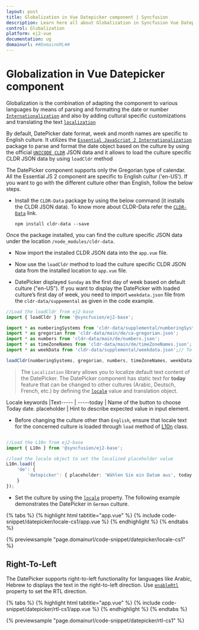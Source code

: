 ```yaml
---
layout: post
title: Globalization in Vue Datepicker component | Syncfusion
description: Learn here all about Globalization in Syncfusion Vue Datepicker component of Syncfusion Essential JS 2 and more.
control: Globalization 
platform: ej2-vue
documentation: ug
domainurl: ##DomainURL##
---
```


# Globalization in Vue Datepicker component

Globalization is the combination of  adapting the component to various languages by means of parsing and formatting the date or number [`Internationalization`](../common/internationalization/) and also by adding cultural specific customizations and translating the text [`localization`](../common/localization/)

By default, DatePicker date format, week and month names are specific to English culture. It utilizes the [`Essential JavaScript 2 Internationalization`](../common/internationalization/) package to parse and format the date object based on the culture by using the official [`UNICODE CLDR`](https://cldr.unicode.org/) JSON data and it allows to load the culture specific CLDR JSON data by using `loadCldr` method

The DatePicker component supports only the Gregorian type of calendar. All the Essential JS 2 component are specific to English cultur ('en-US'). If you want to go with the different culture other than English, follow the below steps.

* Install the `CLDR-Data` package by using the below command (it installs the CLDR JSON data). To know more about CLDR-Data refer the
[`CLDR-Data`](https://cldr.unicode.org/index/cldr-spec/cldr-json-bindings) link.

  ```
  npm install cldr-data --save
  ```

 Once the package installed, you can find the culture specific JSON data under the location `/node_modules/cldr-data`.

* Now import the installed CLDR JSON data into the `app.vue` file.

* Now use the `loadCldr` method to load the culture specific CLDR JSON data from the installed location to `app.vue` file.

* DatePicker displayed `Sunday` as the first day of week based on default culture ("en-US"). If you want to display the DatePicker with loaded culture’s first day of week, you need to import `weekdata.json` file from the `cldr-data/suppemental` as given in the code example.

```ts
//Load the loadCldr from ej2-base
import { loadCldr } from '@syncfusion/ej2-base';

import * as numberingSystems from 'cldr-data/supplemental/numberingSystems.json';
import * as gregorian from 'cldr-data/main/de/ca-gregorian.json';
import * as numbers from 'cldr-data/main/de/numbers.json';
import * as timeZoneNames from 'cldr-data/main/de/timeZoneNames.json';
import * as weekData from 'cldr-data/supplemental/weekdata.json';// To load the culture based first day of week

loadCldr(numberingSystems, gregorian, numbers, timeZoneNames, weekData);
```

> The `Localization` library allows you to localize default text content of the DatePicker. The DatePicker component has static text for  **today** feature that can be changed to other cultures (Arabic, Deutsch, French, etc.) by defining the [`locale`](https://ej2.syncfusion.com/vue/documentation/api/datepicker#locale) value and translation object.

Locale keywords |Text----- | -----today | Name of the button to choose Today date. placeholder | Hint to describe expected value in input element.

* Before changing the culture other than `English`, ensure that locale text for the concerned culture is loaded through `load` method of
[L10n](https://ej2.syncfusion.com/documentation/api/base/l10n#load) class.

```ts

//Load the L10n from ej2-base
import { L10n } from '@syncfusion/ej2-base';

//load the locale object to set the localized placeholder value
L10n.load({
    'de': {
        'datepicker': { placeholder: 'Wählen Sie ein Datum aus', today: 'heute' }
    }
});
```

* Set the culture by using the [`locale`](https://ej2.syncfusion.com/vue/documentation/api/datepicker#locale) property. The following example demonstrates the DatePicker in `German` culture.

{% tabs %}
{% highlight html tabtitle="app.vue" %}
{% include code-snippet/datepicker/locale-cs1/app.vue %}
{% endhighlight %}
{% endtabs %}
        
{% previewsample "page.domainurl/code-snippet/datepicker/locale-cs1" %}

## Right-To-Left

The DatePicker supports right-to-left functionality for languages like Arabic, Hebrew to displays the text in the right-to-left direction. Use
[`enableRtl`](https://ej2.syncfusion.com/vue/documentation/api/datepicker#enablertl) property to set the RTL direction.

{% tabs %}
{% highlight html tabtitle="app.vue" %}
{% include code-snippet/datepicker/rtl-cs1/app.vue %}
{% endhighlight %}
{% endtabs %}
        
{% previewsample "page.domainurl/code-snippet/datepicker/rtl-cs1" %}